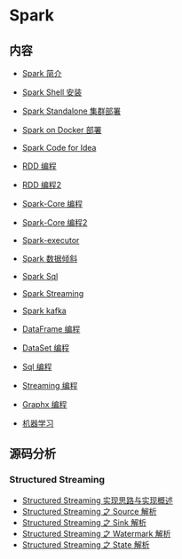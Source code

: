 # Spark 

## 内容

- [Spark 简介](spark-introduce.md)
- [Spark Shell 安装](../install/spark/spark-shell-install.md)
- [Spark Standalone 集群部署](../install/spark/spark-standalone-install.md)
- [Spark on Docker 部署](../install/spark/spark-docker-install.md)
- [Spark Code for Idea](./spark-code-quick-start.md)
- [RDD 编程](01.rdd.md)
- [RDD 编程2](01.rdd2.md)
- [Spark-Core 编程](spark-core.md)
- [Spark-Core 编程2](spark-core2.md)
- [Spark-executor ](spark-executor.md)
- [Spark 数据倾斜](spark-数据倾斜.md)
- [Spark Sql](spark-sql.md)
- [Spark Streaming](spark-streaming.md)
- [Spark kafka](spark-kafka.md)


- [DataFrame 编程](02.dataframe.md)
- [DataSet 编程](03.dataset.md)
- [Sql 编程](04.sql.md)
- [Streaming 编程](05.streaming.md)
- [Graphx 编程](06.graphx.md)
- [机器学习](07.ml.md)

## 源码分析

### Structured Streaming

- [Structured Streaming 实现思路与实现概述](<Structured Streaming 实现思路与实现概述 .md>)
- [Structured Streaming 之 Source 解析](<Structured Streaming 之 Source 解析.md>)
- [Structured Streaming 之 Sink 解析](<Structured Streaming 之 Sink 解析.md>)
- [Structured Streaming 之 Watermark 解析](<Structured Streaming 之 Watermark 解析.md>)
- [Structured Streaming 之 State 解析](<Structured Streaming 之状态存储解析.md>)
<!-- - [Structured Streaming 之 Trigger 解析]() -->
<!-- - [Structured Streaming 之 Checkpoint 解析]() -->
<!-- - [Structured Streaming 之 StreamingQuery 解析]() -->

